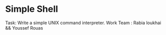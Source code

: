 # Simple Shell

Task: Write a simple UNIX command interpreter.
Work Team : Rabia loukhai && Youssef Rouas
